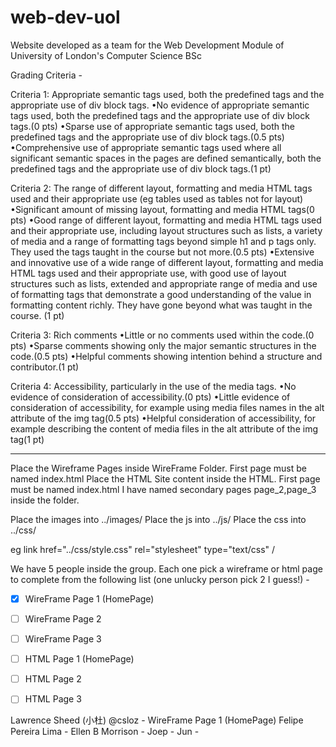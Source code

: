 # web-dev-uol
Website developed as a team for the Web Development Module of University of London's Computer Science BSc

Grading Criteria  - 

Criteria 1: Appropriate semantic tags used, both the predefined tags and the appropriate use of div block tags.
    •No evidence of appropriate semantic tags used, both the predefined tags and the appropriate use of div block tags.(0 pts)
    •Sparse use of appropriate semantic tags used, both the predefined tags and the appropriate use of div block tags.(0.5 pts)
    •Comprehensive use of appropriate semantic tags used where all significant semantic spaces in the pages are defined semantically, both the predefined tags and the appropriate use of div block tags.(1 pt)
 
Criteria 2: The range of different layout, formatting and media HTML tags used and their appropriate use 
    (eg tables used as tables not for layout) 
    •Significant amount of missing layout, formatting and media HTML tags(0 pts)
    •Good range of different layout, formatting and media HTML tags used and their appropriate use, including layout structures such as lists, a variety of media and a range of formatting tags beyond simple h1 and p tags only. They used the tags taught in the course but not more.(0.5 pts)
    •Extensive and innovative use of a wide range of different layout, formatting and media HTML tags used and their appropriate use, with good use of layout structures such as lists, extended and appropriate range of media and use of formatting tags that demonstrate a good understanding of the value in formatting content richly. They have gone beyond what was taught in the course. (1 pt)
 
Criteria 3: Rich comments 
    •Little or no comments used within the code.(0 pts)
    •Sparse comments showing only the major semantic structures in the code.(0.5 pts)
    •Helpful comments showing intention behind a structure and contributor.(1 pt)
 
Criteria 4: Accessibility, particularly in the use of the media tags. 
    •No evidence of consideration of accessibility.(0 pts)
    •Little evidence of consideration of accessibility, for example using media files names in the alt attribute of the img  tag(0.5 pts)
    •Helpful consideration of accessibility, for example describing the content of media files in the alt attribute of the  img tag(1 pt)

-----------------------

Place the Wireframe Pages inside WireFrame Folder. First page must be named index.html
Place the HTML Site content inside the HTML. First page must be named index.html
I have named secondary pages page_2,page_3 inside the folder.

Place the images into ../images/
Place the js into ../js/
Place the css into ../css/

eg link href="../css/style.css" rel="stylesheet" type="text/css" /


We have 5 people inside the group.  Each one pick a wireframe or html page to complete from the following list (one unlucky person pick 2 I guess!) - 

- [x] WireFrame Page 1 (HomePage)
- [ ] WireFrame Page 2
- [ ] WireFrame Page 3

- [ ] HTML Page 1 (HomePage)
- [ ] HTML Page 2
- [ ] HTML Page 3


Lawrence Sheed (小杜) @csloz - WireFrame Page 1 (HomePage)
Felipe Pereira Lima - 
Ellen B Morrison - 
Joep - 
Jun - 




